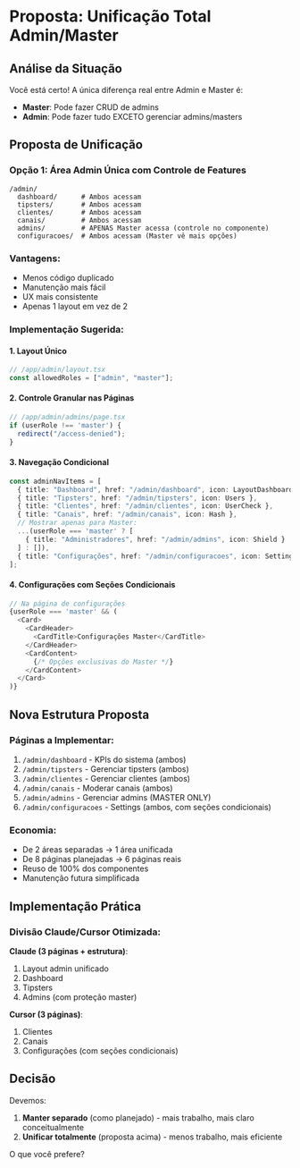 # Proposta: Unificação Total Admin/Master

## Análise da Situação

Você está certo! A única diferença real entre Admin e Master é:
- **Master**: Pode fazer CRUD de admins
- **Admin**: Pode fazer tudo EXCETO gerenciar admins/masters

## Proposta de Unificação

### Opção 1: Área Admin Única com Controle de Features
```
/admin/
  dashboard/      # Ambos acessam
  tipsters/       # Ambos acessam
  clientes/       # Ambos acessam
  canais/         # Ambos acessam
  admins/         # APENAS Master acessa (controle no componente)
  configuracoes/  # Ambos acessam (Master vê mais opções)
```

### Vantagens:
- Menos código duplicado
- Manutenção mais fácil
- UX mais consistente
- Apenas 1 layout em vez de 2

### Implementação Sugerida:

#### 1. Layout Único
```typescript
// /app/admin/layout.tsx
const allowedRoles = ["admin", "master"];
```

#### 2. Controle Granular nas Páginas
```typescript
// /app/admin/admins/page.tsx
if (userRole !== 'master') {
  redirect("/access-denied");
}
```

#### 3. Navegação Condicional
```typescript
const adminNavItems = [
  { title: "Dashboard", href: "/admin/dashboard", icon: LayoutDashboard },
  { title: "Tipsters", href: "/admin/tipsters", icon: Users },
  { title: "Clientes", href: "/admin/clientes", icon: UserCheck },
  { title: "Canais", href: "/admin/canais", icon: Hash },
  // Mostrar apenas para Master:
  ...(userRole === 'master' ? [
    { title: "Administradores", href: "/admin/admins", icon: Shield }
  ] : []),
  { title: "Configurações", href: "/admin/configuracoes", icon: Settings }
];
```

#### 4. Configurações com Seções Condicionais
```typescript
// Na página de configurações
{userRole === 'master' && (
  <Card>
    <CardHeader>
      <CardTitle>Configurações Master</CardTitle>
    </CardHeader>
    <CardContent>
      {/* Opções exclusivas do Master */}
    </CardContent>
  </Card>
)}
```

## Nova Estrutura Proposta

### Páginas a Implementar:
1. `/admin/dashboard` - KPIs do sistema (ambos)
2. `/admin/tipsters` - Gerenciar tipsters (ambos)
3. `/admin/clientes` - Gerenciar clientes (ambos)
4. `/admin/canais` - Moderar canais (ambos)
5. `/admin/admins` - Gerenciar admins (MASTER ONLY)
6. `/admin/configuracoes` - Settings (ambos, com seções condicionais)

### Economia:
- De 2 áreas separadas → 1 área unificada
- De 8 páginas planejadas → 6 páginas reais
- Reuso de 100% dos componentes
- Manutenção futura simplificada

## Implementação Prática

### Divisão Claude/Cursor Otimizada:

**Claude (3 páginas + estrutura)**:
1. Layout admin unificado
2. Dashboard
3. Tipsters
4. Admins (com proteção master)

**Cursor (3 páginas)**:
1. Clientes
2. Canais
3. Configurações (com seções condicionais)

## Decisão

Devemos:
1. **Manter separado** (como planejado) - mais trabalho, mais claro conceitualmente
2. **Unificar totalmente** (proposta acima) - menos trabalho, mais eficiente

O que você prefere?